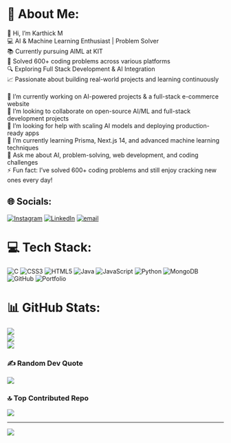 # 💫 About Me:
👋 Hi, I’m Karthick M<br>💻 AI & Machine Learning Enthusiast | Problem Solver<br>📚 Currently pursuing AIML at KIT<br>🚀 Solved 600+ coding problems across various platforms<br>🔍 Exploring Full Stack Development & AI Integration<br>📈 Passionate about building real-world projects and learning continuously<br><br>🔭 I’m currently working on AI-powered projects & a full-stack e-commerce website<br>🤝 I’m looking to collaborate on open-source AI/ML and full-stack development projects<br>🫱 I’m looking for help with scaling AI models and deploying production-ready apps<br>🌱 I’m currently learning Prisma, Next.js 14, and advanced machine learning techniques<br>💬 Ask me about AI, problem-solving, web development, and coding challenges<br>⚡ Fun fact: I’ve solved 600+ coding problems and still enjoy cracking new ones every day!


## 🌐 Socials:
[![Instagram](https://img.shields.io/badge/Instagram-%23E4405F.svg?logo=Instagram&logoColor=white)](https://instagram.com/i_karthi.__) [![LinkedIn](https://img.shields.io/badge/LinkedIn-%230077B5.svg?logo=linkedin&logoColor=white)](https://linkedin.com/in/karthick7) [![email](https://img.shields.io/badge/Email-D14836?logo=gmail&logoColor=white)](mailto:karthik2005gokul@gmail.com) 

# 💻 Tech Stack:
![C](https://img.shields.io/badge/c-%2300599C.svg?style=for-the-badge&logo=c&logoColor=white) ![CSS3](https://img.shields.io/badge/css3-%231572B6.svg?style=for-the-badge&logo=css3&logoColor=white) ![HTML5](https://img.shields.io/badge/html5-%23E34F26.svg?style=for-the-badge&logo=html5&logoColor=white) ![Java](https://img.shields.io/badge/java-%23ED8B00.svg?style=for-the-badge&logo=openjdk&logoColor=white) ![JavaScript](https://img.shields.io/badge/javascript-%23323330.svg?style=for-the-badge&logo=javascript&logoColor=%23F7DF1E) ![Python](https://img.shields.io/badge/python-3670A0?style=for-the-badge&logo=python&logoColor=ffdd54) ![MongoDB](https://img.shields.io/badge/MongoDB-%234ea94b.svg?style=for-the-badge&logo=mongodb&logoColor=white) ![GitHub](https://img.shields.io/badge/github-%23121011.svg?style=for-the-badge&logo=github&logoColor=white) ![Portfolio](https://img.shields.io/badge/Portfolio-%23000000.svg?style=for-the-badge&logo=firefox&logoColor=#FF7139)
# 📊 GitHub Stats:
![](https://github-readme-stats.vercel.app/api?username=karthick788&theme=one_dark_pro&hide_border=false&include_all_commits=false&count_private=false)<br/>
![](https://nirzak-streak-stats.vercel.app/?user=karthick788&theme=one_dark_pro&hide_border=false)<br/>
![](https://github-readme-stats.vercel.app/api/top-langs/?username=karthick788&theme=one_dark_pro&hide_border=false&include_all_commits=false&count_private=false&layout=compact)

### ✍️ Random Dev Quote
![](https://quotes-github-readme.vercel.app/api?type=horizontal&theme=tokyonight)

### 🔝 Top Contributed Repo
![](https://github-contributor-stats.vercel.app/api?username=karthick788&limit=5&theme=codeSTACKr&combine_all_yearly_contributions=true)

---
[![](https://visitcount.itsvg.in/api?id=karthick788&icon=0&color=0)](https://visitcount.itsvg.in)

<!-- Proudly created with GPRM ( https://gprm.itsvg.in ) -->
